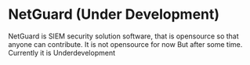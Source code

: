 # NetGuard (Under Development)
NetGuard is SIEM security solution software, that is opensource so that anyone can contribute.
It is not opensource for now But after some time. Currently it is Underdevelopment

